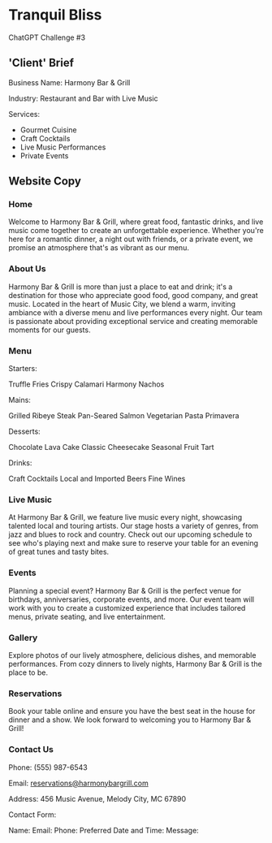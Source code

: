 # Tranquil Bliss
 ChatGPT Challenge #3

 ## 'Client' Brief

Business Name: Harmony Bar & Grill

Industry: Restaurant and Bar with Live Music

Services:
- Gourmet Cuisine
- Craft Cocktails
- Live Music Performances
- Private Events

## Website Copy

### Home
Welcome to Harmony Bar & Grill, where great food, fantastic drinks, and live music come together to create an unforgettable experience. Whether you're here for a romantic dinner, a night out with friends, or a private event, we promise an atmosphere that's as vibrant as our menu.

### About Us
Harmony Bar & Grill is more than just a place to eat and drink; it's a destination for those who appreciate good food, good company, and great music. Located in the heart of Music City, we blend a warm, inviting ambiance with a diverse menu and live performances every night. Our team is passionate about providing exceptional service and creating memorable moments for our guests.

### Menu
Starters:

Truffle Fries
Crispy Calamari
Harmony Nachos

Mains:

Grilled Ribeye Steak
Pan-Seared Salmon
Vegetarian Pasta Primavera

Desserts:

Chocolate Lava Cake
Classic Cheesecake
Seasonal Fruit Tart

Drinks:

Craft Cocktails
Local and Imported Beers
Fine Wines

### Live Music
At Harmony Bar & Grill, we feature live music every night, showcasing talented local and touring artists. Our stage hosts a variety of genres, from jazz and blues to rock and country. Check out our upcoming schedule to see who's playing next and make sure to reserve your table for an evening of great tunes and tasty bites.

### Events
Planning a special event? Harmony Bar & Grill is the perfect venue for birthdays, anniversaries, corporate events, and more. Our event team will work with you to create a customized experience that includes tailored menus, private seating, and live entertainment.

### Gallery
Explore photos of our lively atmosphere, delicious dishes, and memorable performances. From cozy dinners to lively nights, Harmony Bar & Grill is the place to be.

### Reservations
Book your table online and ensure you have the best seat in the house for dinner and a show. We look forward to welcoming you to Harmony Bar & Grill!

### Contact Us
Phone: (555) 987-6543

Email: reservations@harmonybargrill.com

Address: 456 Music Avenue, Melody City, MC 67890

Contact Form:

Name:
Email:
Phone:
Preferred Date and Time:
Message: